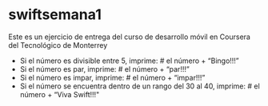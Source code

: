 # swiftsemana1
Este es un ejercicio de entrega del curso de desarrollo móvil en Coursera del Tecnológico de Monterrey

- Si el número es divisible entre 5, imprime: # el número  + “Bingo!!!” 
- Si el número es par, imprime: # el número + “par!!!”
- Si el número es impar, imprime: # el número + “impar!!!”
- Si el número se encuentra dentro de un rango del 30 al 40, imprime: # el número +  “Viva Swift!!!"
